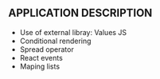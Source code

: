 ## APPLICATION DESCRIPTION ##

- Use of external libray: Values JS
- Conditional rendering
- Spread operator
- React events
- Maping lists

